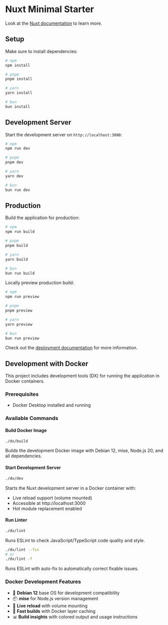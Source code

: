 # Nuxt Minimal Starter

Look at the [Nuxt documentation](https://nuxt.com/docs/getting-started/introduction) to learn more.

## Setup

Make sure to install dependencies:

```bash
# npm
npm install

# pnpm
pnpm install

# yarn
yarn install

# bun
bun install
```

## Development Server

Start the development server on `http://localhost:3000`:

```bash
# npm
npm run dev

# pnpm
pnpm dev

# yarn
yarn dev

# bun
bun run dev
```

## Production

Build the application for production:

```bash
# npm
npm run build

# pnpm
pnpm build

# yarn
yarn build

# bun
bun run build
```

Locally preview production build:

```bash
# npm
npm run preview

# pnpm
pnpm preview

# yarn
yarn preview

# bun
bun run preview
```

Check out the [deployment documentation](https://nuxt.com/docs/getting-started/deployment) for more information.

## Development with Docker

This project includes development tools (DX) for running the application in Docker containers.

### Prerequisites

- Docker Desktop installed and running

### Available Commands

#### Build Docker Image
```bash
./dx/build
```
Builds the development Docker image with Debian 12, mise, Node.js 20, and all dependencies.

#### Start Development Server
```bash
./dx/dev
```
Starts the Nuxt development server in a Docker container with:
- Live reload support (volume mounted)
- Accessible at http://localhost:3000
- Hot module replacement enabled

#### Run Linter
```bash
./dx/lint
```
Runs ESLint to check JavaScript/TypeScript code quality and style.

```bash
./dx/lint --fix
# or
./dx/lint -f
```
Runs ESLint with auto-fix to automatically correct fixable issues.

### Docker Development Features

- 🐳 **Debian 12** base OS for development compatibility
- 📦 **mise** for Node.js version management  
- 🔄 **Live reload** with volume mounting
- 🚀 **Fast builds** with Docker layer caching
- 📊 **Build insights** with colored output and usage instructions
